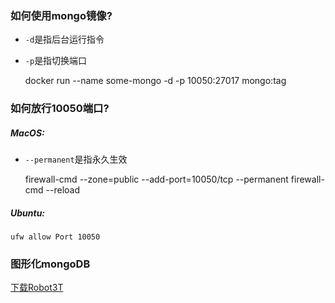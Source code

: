 ### 如何使用mongo镜像? 
+ `-d`是指后台运行指令    
+ `-p`是指切换端口 
      
     
    docker run --name some-mongo -d -p 10050:27017 mongo:tag 
 
### 如何放行10050端口? 
##### MacOS: 
+ `--permanent`是指永久生效 
 
    
    firewall-cmd --zone=public  --add-port=10050/tcp --permanent 
    firewall-cmd --reload 
##### Ubuntu: 
    ufw allow Port 10050     
 
### 图形化mongoDB 
[下载Robot3T](https://robomongo.org/) 
 
